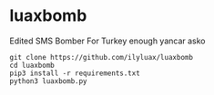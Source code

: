 # luaxbomb
Edited SMS Bomber For Turkey
enough yancar asko
```console
git clone https://github.com/ilyluax/luaxbomb
cd luaxbomb
pip3 install -r requirements.txt
python3 luaxbomb.py
```
